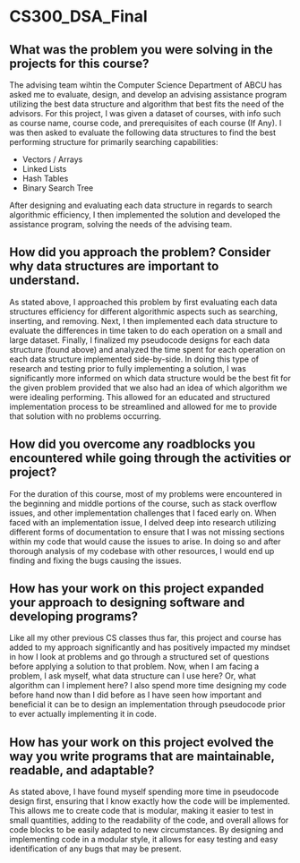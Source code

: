 # CS300_DSA_Final

## What was the problem you were solving in the projects for this course?
The advising team wihtin the Computer Science Department of ABCU has asked me to evaluate, design, and develop an advising assistance program utilizing the best data structure and algorithm that best fits the need of the advisors. For this project, I was given a dataset of courses, with info such as course name, course code, and prerequisites of each course (If Any). I was then asked to evaluate the following data structures to find the best performing structure for primarily searching capabilities:

* Vectors / Arrays
* Linked Lists
* Hash Tables
* Binary Search Tree

After designing and evaluating each data structure in regards to search algorithmic efficiency, I then implemented the solution and developed the assistance program, solving the needs of the advising team.

## How did you approach the problem? Consider why data structures are important to understand.
As stated above, I approached this problem by first evaluating each data structures efficiency for different algorithmic aspects such as searching, inserting, and removing. Next, I then implemented each data structure to evaluate the differences in time taken to do each operation on a small and large dataset. Finally, I finalized my pseudocode designs for each data structure (found above) and analyzed the time spent for each operation on each data structure implemented side-by-side. In doing this type of research and testing prior to fully implementing a solution, I was significantly more informed on which data structure would be the best fit for the given problem provided that we also had an idea of which algorithm we were idealing performing. This allowed for an educated and structured implementation process to be streamlined and allowed for me to provide that solution with no problems occurring.

## How did you overcome any roadblocks you encountered while going through the activities or project?
For the duration of this course, most of my problems were encountered in the beginning and middle portions of the course, such as stack overflow issues, and other implementation challenges that I faced early on. When faced with an implementation issue, I delved deep into research utilizing different forms of documentation to ensure that I was not missing sections within my code that would cause the issues to arise. In doing so and after thorough analysis of my codebase with other resources, I would end up finding and fixing the bugs causing the issues.

## How has your work on this project expanded your approach to designing software and developing programs?
Like all my other previous CS classes thus far, this project and course has added to my approach significantly and has positively impacted my mindset in how I look at problems and go through a structured set of questions before applying a solution to that problem. Now, when I am facing a problem, I ask myself, what data structure can I use here? Or, what algorithm can I implement here? I also spend more time designing my code before hand now than I did before as I have seen how important and beneficial it can be to design an implementation through pseudocode prior to ever actually implementing it in code.

## How has your work on this project evolved the way you write programs that are maintainable, readable, and adaptable?
As stated above, I have found myself spending more time in pseudocode design first, ensuring that I know exactly how the code will be implemented. This allows me to create code that is modular, making it easier to test in small quantities, adding to the readability of the code, and overall allows for code blocks to be easily adapted to new circumstances. By designing and implementing code in a modular style, it allows for easy testing and easy identification of any bugs that may be present.
